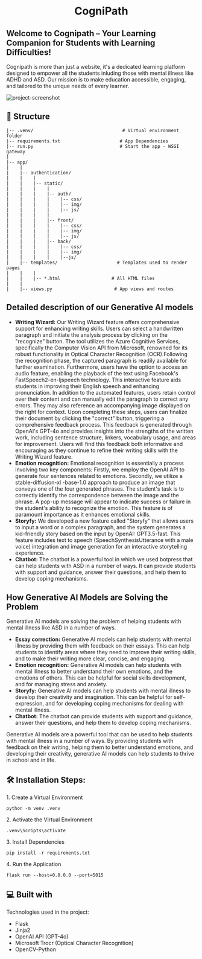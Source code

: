 <h1 align="center" id="title">CogniPath</h1>
<h2>Welcome to Cognipath – Your Learning Companion for Students with Learning Difficulties!</h2>


<p>Cognipath is more than just a website, it's a dedicated learning platform designed to empower all the students inluding those with mental illness like ADHD and ASD. Our mission is to make education accessible, engaging, and tailored to the unique needs of every learner.</p>

<img src="https://github.com/Me710/CogniPath-A2SV-GenAI/assets/80206931/f61b7e7d-4359-4b73-a9fc-9d9e70f80ca8" alt="project-screenshot" width=auto height="auto">

<h2>🧐 Structure</h2>

```
|-- .venv/                                 # Virtual environment folder
|-- requirements.txt                      # App Dependencies
|-- run.py                                # Start the app - WSGI gateway
|
|-- app/
|    |
|    |-- authentication/
|    |    |
|    |    |-- static/
|    |    |    |
|    |    |    |-- auth/
|    |    |    |    |-- css/
|    |    |    |    |-- img/
|    |    |    |    |-- js/
|    |    |    |
|    |    |    |-- front/
|    |    |    |    |-- css/
|    |    |    |    |-- img/
|    |    |    |    |-- js/
|    |    |    |-- back/
|    |    |    |    |-- css/
|    |    |    |    |-- img/
|    |    |    |    |--js/
|    |-- templates/                      # Templates used to render pages
|    |    |
|    |    |-- *.html                   # All HTML files
|    |
|    |-- views.py                       # App views and routes

```



## Detailed description of our Generative AI models

* **Writing Wizard:** Our Writing Wizard feature offers comprehensive support for enhancing writing skills. Users can select a handwritten paragraph and initiate the analysis process by clicking on the "recognize" button. The tool utilizes the Azure Cognitive Services, specifically the Computer Vision API from Microsoft, renowned for its robust functionality in Optical Character Recognition (OCR).Following the recognition phase, the captured paragraph is readily available for further examination. Furthermore, users have the option to access an audio feature, enabling the playback of the text using Facebook's FastSpeech2-en-ljspeech technology. This interactive feature aids students in improving their English speech and enhancing pronunciation. In addition to the automated features, users retain control over their content and can manually edit the paragraph to correct any errors. They may also reference an accompanying image displayed on the right for context. Upon completing these steps, users can finalize their document by clicking the "correct" button, triggering a comprehensive feedback process. This feedback is generated through OpenAI's GPT-4o and provides insights into the strengths of the written work, including sentence structure, linkers, vocabulary usage, and areas for improvement. Users will find this feedback both informative and encouraging as they continue to refine their writing skills with the Writing Wizard feature.
* **Emotion recognition:** Emotional recognition is essentially a process involving two key components: Firstly, we employ the OpenAI API to generate four sentences related to emotions. Secondly, we utilize a stable-diffusion-xl -base-1.0 approach to produce an image that conveys one of the four generated phrases. The student's task is to correctly identify the correspondence between the image and the phrase. A pop-up message will appear to indicate success or failure in the student's ability to recognize the emotion. This feature is of paramount importance as it enhances emotional skills.
* **Storyfy:** We developed a new feature called "Storyfy" that allows users to input a word or a complex paragraph, and the system generates a kid-friendly story based on the input by OpenAI: GPT3.5-fast. This feature includes text to speech (SpeechSynthesisUtterance with a male voice) integration and image generation for an interactive storytelling experience.
* **Chatbot:** The chatbot is a powerful tool in which we used botpress that can help students with ASD in a number of ways. It can provide students with support and guidance, answer their questions, and help them to develop coping mechanisms.

## How Generative AI Models are Solving the Problem

Generative AI models are solving the problem of helping students with mental illness like ASD in a number of ways.

* **Essay correction:** Generative AI models can help students with mental illness by providing them with feedback on their essays. This can help students to identify areas where they need to improve their writing skills, and to make their writing more clear, concise, and engaging.
* **Emotion recognition:** Generative AI models can help students with mental illness to better understand their own emotions, and the emotions of others. This can be helpful for social skills development, and for managing stress and anxiety.
* **Storyfy:** Generative AI models can help students with mental illness to develop their creativity and imagination. This can be helpful for self-expression, and for developing coping mechanisms for dealing with mental illness.
* **Chatbot:** The chatbot can provide students with support and guidance, answer their questions, and help them to develop coping mechanisms.


Generative AI models are a powerful tool that can be used to help students with mental illness in a number of ways. By providing students with feedback on their writing, helping them to better understand emotions, and developing their creativity, generative AI models can help students to thrive in school and in life.


<h2>🛠️ Installation Steps:</h2>

<p>1. Create a Virtual Environment</p>

```
python -m venv .venv
```

<p>2. Activate the Virtual Environment</p>

```
.venv\Scripts\activate
```

<p>3. Install Dependencies</p>

```
pip install -r requirements.txt
```

<p>4. Run the Application</p>

```
flask run --host=0.0.0.0 --port=5015
```


  
<h2>💻 Built with</h2>

Technologies used in the project:

*   Flask
*   Jinja2
*   OpenAI API (GPT-4o)
*   Microsoft Trocr (Optical Character Recognition)
*   OpenCV-Python
